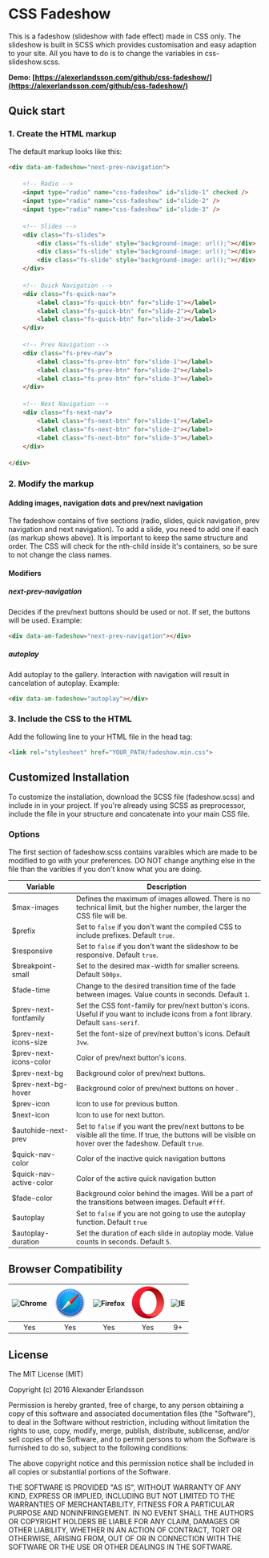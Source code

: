 # CSS Fadeshow
This is a fadeshow (slideshow with fade effect) made in CSS only. The slideshow is built in SCSS which provides customisation and easy adaption to your site. All you have to do is to change the variables in css-slideshow.scss.

**Demo: [https://alexerlandsson.com/github/css-fadeshow/](https://alexerlandsson.com/github/css-fadeshow/)**  

## Quick start
### 1. Create the HTML markup
The default markup looks like this:

```html
<div data-am-fadeshow="next-prev-navigation">

	<!-- Radio -->
	<input type="radio" name="css-fadeshow" id="slide-1" checked />
	<input type="radio" name="css-fadeshow" id="slide-2" />
	<input type="radio" name="css-fadeshow" id="slide-3" />

	<!-- Slides -->
	<div class="fs-slides">
		<div class="fs-slide" style="background-image: url();"></div>
		<div class="fs-slide" style="background-image: url();"></div>
		<div class="fs-slide" style="background-image: url();"></div>
	</div>

	<!-- Quick Navigation -->
	<div class="fs-quick-nav">
		<label class="fs-quick-btn" for="slide-1"></label>
		<label class="fs-quick-btn" for="slide-2"></label>
		<label class="fs-quick-btn" for="slide-3"></label>
	</div>

	<!-- Prev Navigation -->
	<div class="fs-prev-nav">
		<label class="fs-prev-btn" for="slide-1"></label>
		<label class="fs-prev-btn" for="slide-2"></label>
		<label class="fs-prev-btn" for="slide-3"></label>
	</div>

	<!-- Next Navigation -->
	<div class="fs-next-nav">
		<label class="fs-next-btn" for="slide-1"></label>
		<label class="fs-next-btn" for="slide-2"></label>
		<label class="fs-next-btn" for="slide-3"></label>
	</div>

</div>
```

### 2. Modify the markup

#### Adding images, navigation dots and prev/next navigation
The fadeshow contains of five sections (radio, slides, quick navigation, prev navigation and next navigation). To add a slide, you need to add one if each (as markup shows above). It is important to keep the same structure and order. The CSS will check for the nth-child inside it's containers, so be sure to not change the class names.

#### Modifiers

##### next-prev-navigation
Decides if the prev/next buttons should be used or not. If set, the buttons will be used. Example:

```html
<div data-am-fadeshow="next-prev-navigation"></div>
```

##### autoplay
Add autoplay to the gallery. Interaction with navigation will result in cancelation of autoplay. Example:

```html
<div data-am-fadeshow="autoplay"></div>
```

### 3. Include the CSS to the HTML
Add the following line to your HTML file in the head tag:
```html
<link rel="stylesheet" href="YOUR_PATH/fadeshow.min.css">
```

## Customized Installation
To customize the installation, download the SCSS file (fadeshow.scss) and include in in your project. If you're already using SCSS as preprocessor, include the file in your structure and concatenate into your main CSS file.

### Options
The first section of fadeshow.scss contains varaibles which are made to be modified to go with your preferences. DO NOT change anything else in the file than the varibles if you don't know what you are doing.

Variable 				| Description
----------------------- | -----------------------
$max-images 			| Defines the maximum of images allowed. There is no technical limit, but the higher number, the larger the CSS file will be.
$prefix 				| Set to `false` if you don't want the compiled CSS to include prefixes. Default `true`.
$responsive 			| Set to `false` if you don't want the slideshow to be responsive. Default `true`.
$breakpoint-small 		| Set to the desired max-width for smaller screens. Default `500px`.
$fade-time 				| Change to the desired transition time of the fade between images. Value counts in seconds. Default `1`.
$prev-next-fontfamily 	| Set the CSS font-family for prev/next button's icons. Useful if you want to include icons from a font library. Default `sans-serif`.
$prev-next-icons-size 	| Set the font-size of prev/next button's icons. Default `3vw`.
$prev-next-icons-color 	| Color of prev/next button's icons.
$prev-next-bg 			| Background color of prev/next buttons.
$prev-next-bg-hover 	| Background color of prev/next buttons on hover .
$prev-icon 				| Icon to use for previous button.
$next-icon 				| Icon to use for next button.
$autohide-next-prev 	| Set to `false` if you want the prev/next buttons to be visible all the time. If true, the buttons will be visible on hover over the fadeshow. Default `true`.
$quick-nav-color 		| Color of the inactive quick navigation buttons
$quick-nav-active-color | Color of the active quick navigation button
$fade-color 			| Background color behind the images. Will be a part of the transitions between images. Default `#fff`.
$autoplay 				| Set to `false` if you are not going to use the autoplay function. Default `true`
$autoplay-duration 		| Set the duration of each slide in autoplay mode. Value counts in seconds. Default `5`.

## Browser Compatibility
![Chrome](https://github.com/alrra/browser-logos/blob/master/chrome/chrome_64x64.png?raw=true) | ![Safari](https://github.com/alrra/browser-logos/blob/master/safari/safari_64x64.png?raw=true) | ![Firefox](https://github.com/alrra/browser-logos/blob/master/firefox/firefox_64x64.png?raw=true) | ![Opera](https://github.com/alrra/browser-logos/blob/master/opera/opera_64x64.png?raw=true) | ![IE](https://github.com/alrra/browser-logos/blob/master/internet-explorer/internet-explorer_64x64.png?raw=true)
----|-----|-----|-----|-----|
<div align="center">Yes</div> | <div align="center">Yes</div> | <div align="center">Yes</div> | <div align="center">Yes</div> | <div align="center">9+</div>

## License
The MIT License (MIT)

Copyright (c) 2016 Alexander Erlandsson

Permission is hereby granted, free of charge, to any person obtaining a copy of this software and associated documentation files (the "Software"), to deal in the Software without restriction, including without limitation the rights to use, copy, modify, merge, publish, distribute, sublicense, and/or sell copies of the Software, and to permit persons to whom the Software is furnished to do so, subject to the following conditions:

The above copyright notice and this permission notice shall be included in all copies or substantial portions of the Software.

THE SOFTWARE IS PROVIDED "AS IS", WITHOUT WARRANTY OF ANY KIND, EXPRESS OR IMPLIED, INCLUDING BUT NOT LIMITED TO THE WARRANTIES OF MERCHANTABILITY, FITNESS FOR A PARTICULAR PURPOSE AND NONINFRINGEMENT. IN NO EVENT SHALL THE AUTHORS OR COPYRIGHT HOLDERS BE LIABLE FOR ANY CLAIM, DAMAGES OR OTHER LIABILITY, WHETHER IN AN ACTION OF CONTRACT, TORT OR OTHERWISE, ARISING FROM, OUT OF OR IN CONNECTION WITH THE SOFTWARE OR THE USE OR OTHER DEALINGS IN THE SOFTWARE.
